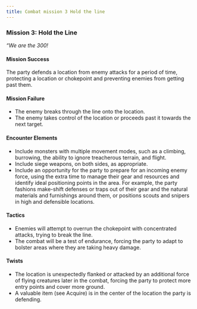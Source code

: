 ---title: Combat mission 3 Hold the line---
### Mission 3: Hold the Line

_“We are the 300!_

#### Mission Success

The party defends a location from enemy attacks for a period of time, protecting a location or chokepoint and preventing enemies from getting past them.

#### Mission Failure

-   The enemy breaks through the line onto the location.
-   The enemy takes control of the location or proceeds past it towards the next target.

#### Encounter Elements

-   Include monsters with multiple movement modes, such as a climbing, burrowing, the ability to ignore treacherous terrain, and flight.
-   Include siege weapons, on both sides, as appropriate.
-   Include an opportunity for the party to prepare for an incoming enemy force, using the extra time to manage their gear and resources and identify ideal positioning points in the area. For example, the party fashions make-shift defenses or traps out of their gear and the natural materials and furnishings around them, or positions scouts and snipers in high and defensible locations.

#### Tactics

-   Enemies will attempt to overrun the chokepoint with concentrated attacks, trying to break the line.
-   The combat will be a test of endurance, forcing the party to adapt to bolster areas where they are taking heavy damage.

#### Twists

-   The location is unexpectedly flanked or attacked by an additional force of flying creatures later in the combat, forcing the party to protect more entry points and cover more ground.
-   A valuable item (see Acquire) is in the center of the location the party is defending.
